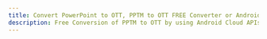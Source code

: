 ---title: Convert PowerPoint to OTT, PPTM to OTT FREE Converter or Android SDKdescription: Free Conversion of PPTM to OTT by using Android Cloud APIs & SDKs. Also Create, Edit & Render Microsoft Word & OpenOffice documents in the Cloud.---